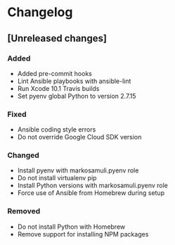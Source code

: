 # Changelog

## [Unreleased changes]

### Added

* Added pre-commit hooks
* Lint Ansible playbooks with ansible-lint
* Run Xcode 10.1 Travis builds
* Set pyenv global Python to version 2.7.15

### Fixed

* Ansible coding style errors
* Do not override Google Cloud SDK version

### Changed

* Install pyenv with markosamuli.pyenv role
* Do not install virtualenv pip
* Install Python versions with markosamuli.pyenv role
* Force use of Ansible from Homebrew during setup

### Removed

* Do not install Python with Homebrew
* Remove support for installing NPM packages
